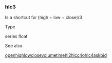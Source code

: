### hlc3

Is a shortcut for (high + low + close)/3

Type

series float

See also

[open](#var_open)[high](#var_high)[low](#var_low)[close](#var_close)[volume](#var_volume)[time](#fun_time)[hl2](#var_hl2)[hlcc4](#var_hlcc4)[ohlc4](#var_ohlc4)[ask](#var_ask)[bid](#var_bid)
